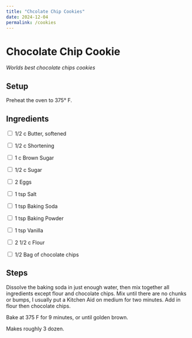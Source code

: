 ```yaml
---
title: "Chcolate Chip Cookies"
date: 2024-12-04
permalink: /cookies
---
```


# Chocolate Chip Cookie

_Worlds best chocolate chips cookies_

<!-- ![Chocolate Chip Cookie](cookie.jpg) -->

## Setup
Preheat the oven to 375&deg; F.

## Ingredients

<input type="checkbox"> 1/2 c Butter, softened </input>

<input type="checkbox"/> 1/2 c Shortening

<input type="checkbox"/> 1 c Brown Sugar

<input type="checkbox"/> 1/2 c Sugar

<input type="checkbox"/> 2 Eggs

<input type="checkbox"/> 1 tsp Salt

<input type="checkbox"/> 1 tsp Baking Soda

<input type="checkbox"/> 1 tsp Baking Powder

<input type="checkbox"/> 1 tsp Vanilla

<input type="checkbox"/> 2 1/2 c Flour

<input type="checkbox"/> 1/2 Bag of chocolate chips

## Steps
Dissolve the baking soda in just enough water, then mix together all ingredients except flour and chocolate chips. Mix until there are no chunks or bumps, I usually put a Kitchen Aid on medium for two minutes. Add in flour then chocolate chips.

Bake at 375 F for 9 minutes, or until golden brown.

Makes roughly 3 dozen.
